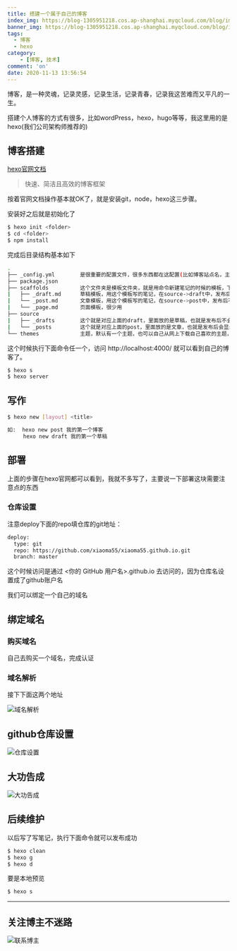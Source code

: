```yaml
---
title: 搭建一个属于自己的博客
index_img: https://blog-1305951218.cos.ap-shanghai.myqcloud.com/blog/image/articleBg/1(1).jpg
banner_img: https://blog-1305951218.cos.ap-shanghai.myqcloud.com/blog/image/articleBg/1(1).jpg
tags:
  - 博客
  - hexo
category:
    - [博客, 技术] 
comment: 'on'
date: 2020-11-13 13:56:54
---
```

博客，是一种灵魂，记录灵感，记录生活，记录青春，记录我这苦难而又平凡的一生。

搭建个人博客的方式有很多，比如wordPress，hexo，hugo等等，我这里用的是hexo(我们公司架构师推荐的)

## 博客搭建

[hexo官网文档](https://hexo.io/zh-cn/docs/index.html)
> 快速、简洁且高效的博客框架

按着官网文档操作基本就OK了，就是安装git，node，hexo这三步骤。

安装好之后就是初始化了

``` bash
$ hexo init <folder>
$ cd <folder>
$ npm install
```
完成后目录结构基本如下

``` bash
.
├── _config.yml        是很重要的配置文件，很多东西都在这配置(比如博客站点名，主题，发布仓库等等)
├── package.json    
├── scaffolds          这个文件夹是模板文件夹，就是用命令新建笔记的时候的模板，下面说怎么用命令新建笔记
|   ├── _draft.md      草稿模板，用这个模板写的笔记，在source->draft中，发布后不会显示
|   └── _post.md       文章模板，用这个模板写的笔记，在source->post中，发布后不会显示
|   └── _page.md       页面模板，很少用
├── source
|   ├── _drafts        这个就是对应上面的draft，里面放的是草稿，也就是发布后不会显示的
|   └── _posts         这个就是对应上面的post，里面放的是文章，也就是发布后会显示的
└── themes             主题，默认有一个主题，也可以自己从网上下载自己喜欢的主题，拷贝刀这里就可以

``` 

这个时候执行下面命令任一个，访问 http://localhost:4000/ 就可以看到自己的博客了。
``` bash
$ hexo s
$ hexo server
```

## 写作
``` bash
$ hexo new [layout] <title>

如:  hexo new post 我的第一个博客
     hexo new draft 我的第一个草稿
```

## 部署

上面的步骤在hexo官网都可以看到，我就不多写了，主要说一下部署这块需要注意点的东西

### 仓库设置
注意deploy下面的repo填仓库的git地址：

``` bash
deploy:
  type: git
  repo: https://github.com/xiaoma55/xiaoma55.github.io.git
  branch: master
```

这个时候访问是通过 <你的 GitHub 用户名>.github.io 去访问的，因为仓库名设置成了github账户名

我们可以绑定一个自己的域名

## 绑定域名

### 购买域名
自己去购买一个域名，完成认证

### 域名解析
接下下面这两个地址

![域名解析](https://blog-1305951218.cos.ap-shanghai.myqcloud.com/blog/image/articleContent/jieXiYuMing.png)

## github仓库设置

![仓库设置](https://blog-1305951218.cos.ap-shanghai.myqcloud.com/blog/image/articleContent/githubSetting.png)

## 大功告成

![大功告成](https://blog-1305951218.cos.ap-shanghai.myqcloud.com/blog/image/articleContent/boKeZhuYeTu.png)


## 后续维护

以后写了写笔记，执行下面命令就可以发布成功
``` bash
$ hexo clean
$ hexo g   
$ hexo d
```
要是本地预览
``` bash
$ hexo s
```
---

## 关注博主不迷路
![联系博主](https://blog-1305951218.cos.ap-shanghai.myqcloud.com/blog/image/icon/wechatFindMeNew.png)

